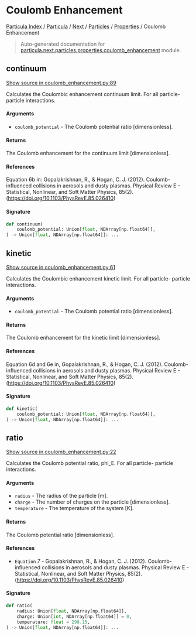 # Coulomb Enhancement

[Particula Index](../../../../README.md#particula-index) / [Particula](../../../index.md#particula) / [Next](../../index.md#next) / [Particles](../index.md#particles) / [Properties](./index.md#properties) / Coulomb Enhancement

> Auto-generated documentation for [particula.next.particles.properties.coulomb_enhancement](https://github.com/uncscode/particula/blob/main/particula/next/particles/properties/coulomb_enhancement.py) module.

## continuum

[Show source in coulomb_enhancement.py:89](https://github.com/uncscode/particula/blob/main/particula/next/particles/properties/coulomb_enhancement.py#L89)

Calculates the Coulombic enhancement continuum limit. For all particle-
particle interactions.

#### Arguments

- `coulomb_potential` - The Coulomb potential ratio [dimensionless].

#### Returns

The Coulomb enhancement for the continuum limit [dimensionless].

#### References

Equation 6b in: Gopalakrishnan, R., & Hogan, C. J. (2012).
Coulomb-influenced collisions in aerosols and dusty plasmas.
Physical Review E - Statistical, Nonlinear,
and Soft Matter Physics, 85(2).
(https://doi.org/10.1103/PhysRevE.85.026410)

#### Signature

```python
def continuum(
    coulomb_potential: Union[float, NDArray[np.float64]],
) -> Union[float, NDArray[np.float64]]: ...
```



## kinetic

[Show source in coulomb_enhancement.py:61](https://github.com/uncscode/particula/blob/main/particula/next/particles/properties/coulomb_enhancement.py#L61)

Calculates the Coulombic enhancement kinetic limit. For all particle-
particle interactions.

#### Arguments

- `coulomb_potential` - The Coulomb potential ratio [dimensionless].

#### Returns

The Coulomb enhancement for the kinetic limit [dimensionless].

#### References

Equation 6d and 6e in, Gopalakrishnan, R., & Hogan, C. J. (2012).
Coulomb-influenced collisions in aerosols and dusty plasmas.
Physical Review E - Statistical, Nonlinear,
and Soft Matter Physics, 85(2).
(https://doi.org/10.1103/PhysRevE.85.026410)

#### Signature

```python
def kinetic(
    coulomb_potential: Union[float, NDArray[np.float64]],
) -> Union[float, NDArray[np.float64]]: ...
```



## ratio

[Show source in coulomb_enhancement.py:22](https://github.com/uncscode/particula/blob/main/particula/next/particles/properties/coulomb_enhancement.py#L22)

Calculates the Coulomb potential ratio, phi_E. For all particle-
particle interactions.

#### Arguments

- `radius` - The radius of the particle [m].
- `charge` - The number of charges on the particle [dimensionless].
- `temperature` - The temperature of the system [K].

#### Returns

The Coulomb potential ratio [dimensionless].

#### References

- `Equation` *7* - Gopalakrishnan, R., & Hogan, C. J. (2012).
    Coulomb-influenced collisions in aerosols and dusty plasmas.
    Physical Review E - Statistical, Nonlinear, and Soft Matter
    Physics, 85(2). (https://doi.org/10.1103/PhysRevE.85.026410)

#### Signature

```python
def ratio(
    radius: Union[float, NDArray[np.float64]],
    charge: Union[int, NDArray[np.float64]] = 0,
    temperature: float = 298.15,
) -> Union[float, NDArray[np.float64]]: ...
```
